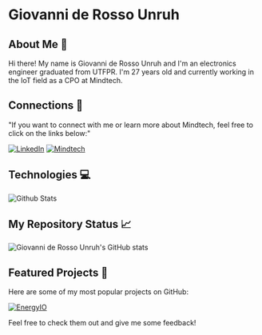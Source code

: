 # Giovanni de Rosso Unruh

## About Me :wave:

Hi there! My name is Giovanni de Rosso Unruh and I'm an electronics engineer graduated from UTFPR. I'm 27 years old and currently working in the IoT field as a CPO at Mindtech.

## Connections :iphone:

"If you want to connect with me or learn more about Mindtech, feel free to click on the links below:"

[![LinkedIn](https://img.shields.io/badge/LinkedIn-0077B5?style=for-the-badge&logo=linkedin&logoColor=white)](https://www.linkedin.com/in/giovanni-de-rosso-unruh/)
[![Mindtech](https://img.shields.io/badge/Mindtech-FF5733?style=for-the-badge&logo=&logoColor=white)](https://mindtech.com.br/)

## Technologies :computer:

![Github Stats](https://github-readme-stats.vercel.app/api?username=giovannirosso&show_icons=true&theme=dark&count_private=true)

## My Repository Status :chart_with_upwards_trend:

![Giovanni de Rosso Unruh's GitHub stats](https://github-readme-stats.vercel.app/api?username=giovannirossounruh&count_private=true&show_icons=true&theme=dark)

## Featured Projects :star2:

Here are some of my most popular projects on GitHub:

[![EnergyIO](https://github-readme-stats.vercel.app/api/pin/?username=giovannirosso&theme=dark&repo=EnergyIO-esp32)](https://github.com/giovannirosso/EnergyIO-esp32)

Feel free to check them out and give me some feedback!
